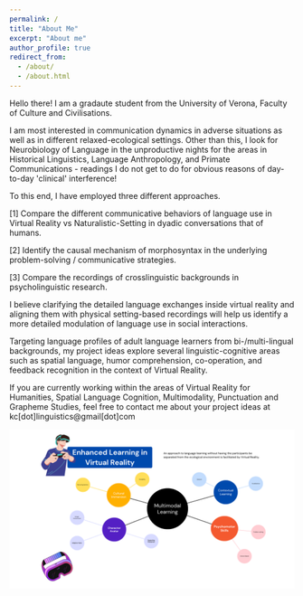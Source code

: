 ```yaml
---
permalink: /
title: "About Me"
excerpt: "About me"
author_profile: true
redirect_from: 
  - /about/
  - /about.html
---
```


Hello there! I am a gradaute student from the University of Verona, Faculty of Culture and Civilisations.

I am most interested in communication dynamics in adverse situations as well as in different relaxed-ecological settings. Other than this, I look for Neurobiology of Language in the unproductive nights for the areas in Historical Linguistics, Language Anthropology, and Primate Communications - readings I do not get to do for obvious reasons of day-to-day 'clinical' interference!


To this end, I have employed three different approaches.

[1] Compare the different communicative behaviors of language use in Virtual Reality vs Naturalistic-Setting in dyadic conversations that of humans.

[2] Identify the causal mechanism of morphosyntax in the underlying problem-solving /   communicative strategies.

[3] Compare the recordings of crosslinguistic backgrounds in psycholinguistic research.

I believe clarifying the detailed language exchanges inside virtual reality and aligning them with physical setting-based recordings will help us identify a more detailed modulation of language use in social interactions.

Targeting language profiles of adult language learners from bi-/multi-lingual backgrounds, my project ideas explore several linguistic-cognitive areas such as spatial language, humor comprehension, co-operation, and feedback recognition in the context of Virtual Reality.

If you are currently working within the areas of Virtual Reality for Humanities, Spatial Language Cognition, Multimodality, Punctuation and Grapheme Studies, feel free to contact me about your project ideas at kc[dot]linguistics@gmail[dot]com

<img src="../images/GitHub Frontpage.png">